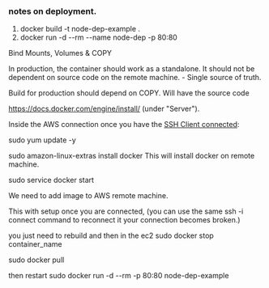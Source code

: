 ### notes on deployment. 
1.  docker build -t node-dep-example . 
2. docker run -d --rm --name node-dep -p 80:80 

Bind Mounts, Volumes & COPY 

In production, the container should work as a standalone. It should not be dependent on source code on the remote machine. - Single source of truth. 

Build for production should depend on COPY. Will have the source code 

https://docs.docker.com/engine/install/ (under "Server"). 

Inside the AWS connection once you have the [SSH Client connected](https://us-east-2.console.aws.amazon.com/ec2/v2/home?region=us-east-2#ConnectToInstance:instanceId=i-0e71609fc93376acb): 

sudo yum update -y

sudo amazon-linux-extras install docker 
This will install docker on remote machine. 

sudo service docker start

We need to add image to AWS remote machine. 


This with setup once you are connected, (you can use the same ssh -i connect command to reconnect it your connection becomes broken.)

you just need to rebuild and then in the ec2 sudo docker stop container_name

sudo docker pull

then restart 
sudo docker run -d --rm -p 80:80 node-dep-example 